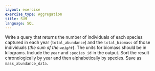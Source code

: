 ```yaml
---
layout: exercise
exercise_type: Aggregation
title: SUM
language: SQL
---
```


Write a query that returns the number of individuals of each species
captured in each year (`total_abundance`) and the `total_biomass` of those 
individuals (*the sum of the `weight`*). The units for biomass should be in 
kilograms. Include the `year` and `species_id` in the output. Sort the result
chronologically by year and then alphabetically by species. Save as
`mass_abundance_data`.
